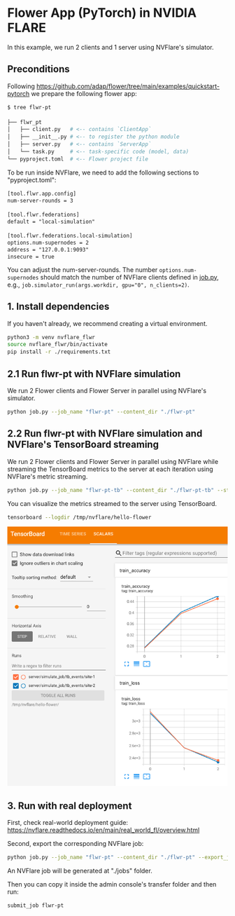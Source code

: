 # Flower App (PyTorch) in NVIDIA FLARE

In this example, we run 2 clients and 1 server using NVFlare's simulator.

## Preconditions

Following https://github.com/adap/flower/tree/main/examples/quickstart-pytorch we prepare the following flower app: 

```bash
$ tree flwr-pt

├── flwr_pt
│   ├── client.py   # <-- contains `ClientApp`
│   ├── __init__.py # <-- to register the python module
│   ├── server.py   # <-- contains `ServerApp`
│   └── task.py     # <-- task-specific code (model, data)
└── pyproject.toml  # <-- Flower project file
```

To be run inside NVFlare, we need to add the following sections to "pyproject.toml":
```
[tool.flwr.app.config]
num-server-rounds = 3

[tool.flwr.federations]
default = "local-simulation"

[tool.flwr.federations.local-simulation]
options.num-supernodes = 2
address = "127.0.0.1:9093"
insecure = true
```

You can adjust the num-server-rounds.
The number `options.num-supernodes` should match the number of NVFlare clients defined in [job.py](./job.py), e.g., `job.simulator_run(args.workdir, gpu="0", n_clients=2)`.

## 1. Install dependencies
If you haven't already, we recommend creating a virtual environment.
```bash
python3 -m venv nvflare_flwr
source nvflare_flwr/bin/activate
pip install -r ./requirements.txt
```

## 2.1 Run flwr-pt with NVFlare simulation

We run 2 Flower clients and Flower Server in parallel using NVFlare's simulator.
```bash
python job.py --job_name "flwr-pt" --content_dir "./flwr-pt"
```

## 2.2 Run flwr-pt with NVFlare simulation and NVFlare's TensorBoard streaming

We run 2 Flower clients and Flower Server in parallel using NVFlare while streaming 
the TensorBoard metrics to the server at each iteration using NVFlare's metric streaming.

```bash
python job.py --job_name "flwr-pt-tb" --content_dir "./flwr-pt-tb" --stream_metrics
```

You can visualize the metrics streamed to the server using TensorBoard.
```bash
tensorboard --logdir /tmp/nvflare/hello-flower
```
![tensorboard training curve](./train.png)


## 3. Run with real deployment

First, check real-world deployment guide: https://nvflare.readthedocs.io/en/main/real_world_fl/overview.html

Second, export the corresponding NVFlare job:
```bash
python job.py --job_name "flwr-pt" --content_dir "./flwr-pt" --export_job --export_dir "./jobs"
```

An NVFlare job will be generated at "./jobs" folder.

Then you can copy it inside the admin console's transfer folder and then run:
```bash
submit_job flwr-pt
```
